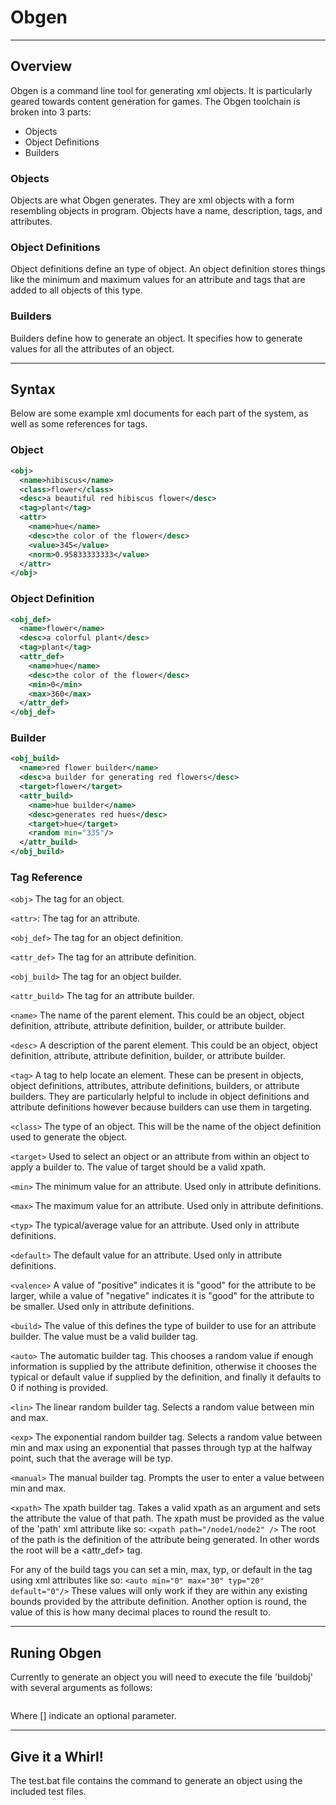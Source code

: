 # Obgen

---

## Overview
Obgen is a command line tool for generating xml objects.
It is particularly geared towards content generation for games.
The Obgen toolchain is broken into 3 parts:
  - Objects
  - Object Definitions
  - Builders
  
### Objects
Objects are what Obgen generates. They are xml objects with a form resembling
objects in program. Objects have a name, description, tags, and attributes.

### Object Definitions
Object definitions define an type of object. An object definition stores things
like the minimum and maximum values for an attribute and tags that are added to
all objects of this type.

### Builders
Builders define how to generate an object. It specifies how to generate values
for all the attributes of an object.

---

## Syntax
Below are some example xml documents for each part of the system, as well as
some references for tags.

### Object
```xml
<obj>
  <name>hibiscus</name>
  <class>flower</class>
  <desc>a beautiful red hibiscus flower</desc>
  <tag>plant</tag>
  <attr>
    <name>hue</name>
    <desc>the color of the flower</desc>
    <value>345</value>
    <norm>0.95833333333</value>
  </attr>
</obj>
```

### Object Definition
```xml
<obj_def>
  <name>flower</name>
  <desc>a colorful plant</desc>
  <tag>plant</tag>
  <attr_def>
    <name>hue</name>
    <desc>the color of the flower</desc>
    <min>0</min>
    <max>360</max>
  </attr_def>
</obj_def>
```

### Builder
```xml
<obj_build>
  <name>red flower builder</name>
  <desc>a builder for generating red flowers</desc>
  <target>flower</target>
  <attr_build>
    <name>hue builder</name>
    <desc>generates red hues</desc>
    <target>hue</target>
    <random min="335"/>
  </attr_build>
</obj_build>
```

### Tag Reference
`<obj>`
The tag for an object.

`<attr>`:
The tag for an attribute.

`<obj_def>`
 The tag for an object definition.
 
`<attr_def>`
 The tag for an attribute definition.
 
`<obj_build>`
 The tag for an object builder.
 
`<attr_build>`
 The tag for an attribute builder.
 
`<name>`
 The name of the parent element. This could be an object, object definition,
 attribute, attribute definition, builder, or attribute builder.
 
`<desc>`
 A description of the parent element. This could be an object, object
 definition, attribute, attribute definition, builder, or attribute builder.
 
`<tag>`
 A tag to help locate an element. These can be present in objects, object
 definitions, attributes, attribute definitions, builders, or attribute
 builders. They are particularly helpful to include in object definitions
 and attribute definitions however because builders can use them in targeting.
 
`<class>`
 The type of an object. This will be the name of the object definition used
 to generate the object.
 
`<target>`
 Used to select an object or an attribute from within an object to apply a
 builder to. The value of target should be a valid xpath.
 
`<min>`
 The minimum value for an attribute. Used only in attribute definitions.
 
`<max>`
 The maximum value for an attribute. Used only in attribute definitions.
 
`<typ>`
 The typical/average value for an attribute. Used only in attribute
 definitions.
 
`<default>`
 The default value for an attribute. Used only in attribute definitions.
 
`<valence>`
 A value of "positive" indicates it is "good" for the attribute to be
 larger, while a value of "negative" indicates it is "good" for the attribute
 to be smaller. Used only in attribute definitions.
 
`<build>`
 The value of this defines the type of builder to use for an attribute builder.
 The value must be a valid builder tag.
 
`<auto>`
 The automatic builder tag. This chooses a random value if enough information
 is supplied by the attribute definition, otherwise it chooses the typical or
 default value if supplied by the definition, and finally it defaults to 0 if
 nothing is provided.
 
`<lin>`
 The linear random builder tag. Selects a random value between min and max.
 
`<exp>`
 The exponential random builder tag. Selects a random value between min and
 max using an exponential that passes through typ at the halfway point, such
 that the average will be typ.
 
`<manual>`
 The manual builder tag. Prompts the user to enter a value between min and max.
 
`<xpath>`
 The xpath builder tag. Takes a valid xpath as an argument and sets the
 attribute the value of that path. The xpath must be provided as the value
 of the 'path' xml attribute like so:
 `<xpath path="/node1/node2" />`
 The root of the path is the definition of the attribute being generated. In
 other words the root will be a <attr_def> tag.

For any of the build tags you can set a min, max, typ, or default in the tag
using xml attributes like so:
`<auto min="0" max="30" typ="20" default="0"/>`
These values will only work if they are within any existing bounds provided
by the attribute definition.
Another option is round, the value of this is how many decimal places to
round the result to.

---

## Runing Obgen
Currently to generate an object you will need to execute the file 'buildobj'
with several arguments as follows:
```python buildobj.py <builder path> <object definition path> [<destination path>]
```
Where [] indicate an optional parameter.

---

## Give it a Whirl!
The test.bat file contains the command to generate an object using the included
test files.
